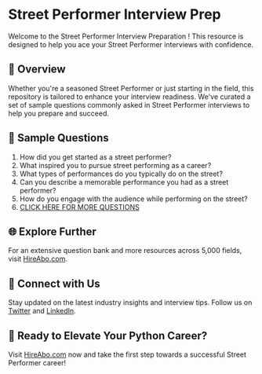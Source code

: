 # Street Performer Interview Prep

Welcome to the Street Performer Interview Preparation ! This resource is designed to help you ace your Street Performer interviews with confidence.

## 🚀 Overview

Whether you're a seasoned Street Performer or just starting in the field, this repository is tailored to enhance your interview readiness. We've curated a set of sample questions commonly asked in Street Performer interviews to help you prepare and succeed.

## 📝 Sample Questions

1. How did you get started as a street performer?
2. What inspired you to pursue street performing as a career?
3. What types of performances do you typically do on the street?
4. Can you describe a memorable performance you had as a street performer?
5. How do you engage with the audience while performing on the street?
6. [CLICK HERE FOR MORE QUESTIONS](https://hireabo.com/job/16_0_32/Street%20Performer)

## 🌐 Explore Further

For an extensive question bank and more resources across 5,000 fields, visit [HireAbo.com](https://www.hireabo.com).

## 📱 Connect with Us

Stay updated on the latest industry insights and interview tips. Follow us on [Twitter](https://twitter.com/hireabo) and [LinkedIn](https://www.linkedin.com/in/hire-abo-3609972a8/).

## 🚀 Ready to Elevate Your Python Career?

Visit [HireAbo.com](https://www.hireabo.com) now and take the first step towards a successful Street Performer career!